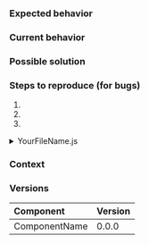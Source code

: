 <!--
If your issue relates to one or more components, your title should
look like: [ComponentName] — Clear, brief title
For example: [Button] — Does not support id attribute
-->

### Expected behavior
<!-- If you’re describing a bug, tell us what should happen. -->
<!-- If you’re suggesting a change/improvement/feature, tell us how it should work. -->

### Current behavior
<!-- If you’re describing a bug, tell us what happens instead of the expected behavior. -->
<!-- If you’re suggesting a change/improvement/feature, explain the difference from current behavior. -->

### Possible solution
<!-- Not required, but suggest a fix/reason for the bug, or ideas how to implement the change/improvement/feature. If you really want to make sure your idea is understood, provide a screenshots, videos (http://recordit.co/), or a prototype of the desired functionality. -->

### Steps to reproduce (for bugs)
<!-- Provide a link to a simplified test case or repo, or a clear set of steps to reproduce this bug. Include code to reproduce, if relevant. Screenshots or videos (http://recordit.co/) can also be helpful here. -->
1.
2.
3.

<details><summary>YourFileName.js</summary><p>
<!-- browsers demand the next line be empty -->

```js
// Please paste your code here
```
</p></details>

### Context
<!-- How has this issue affected you? What are you trying to accomplish? Providing context helps us come up with a solution that is most useful in the real world. -->

### Versions
<!-- Please provide the versions you’re using of each Mineral UI component related to the issue. A brief description of your app’s front-end stack can also be helpful. -->

| Component | Version |
| :-------- | :------ |
| ComponentName | 0.0.0 |
<!-- For example:
| Button | 1.1.0 |
-->
